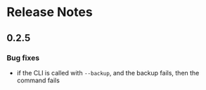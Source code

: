 # Release Notes

## 0.2.5

### Bug fixes

- if the CLI is called with `--backup`, and the backup fails, then the command fails


